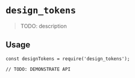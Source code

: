 # `design_tokens`

> TODO: description

## Usage

```
const designTokens = require('design_tokens');

// TODO: DEMONSTRATE API
```
